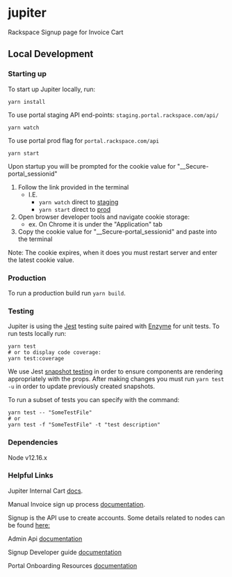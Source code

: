 # jupiter
Rackspace Signup page for Invoice Cart

## Local Development

### Starting up
To start up Jupiter locally, run:
```
yarn install
```
To use portal staging API end-points: `staging.portal.rackspace.com/api/`
```
yarn watch
```

To use portal prod flag for `portal.rackspace.com/api`
```
yarn start
```

Upon startup you will be prompted for the cookie value for "__Secure-portal_sessionid"
1. Follow the link provided in the terminal
    * I.E. 
      * `yarn watch` direct to [staging](https://staging.portal.rackspace.com/racker/jupiter)
      * `yarn start` direct to [prod](https://portal.rackspace.com/racker/jupiter)
2. Open browser developer tools and navigate cookie storage:
    * ex. On Chrome it is under the "Application" tab
3. Copy the cookie value for "__Secure-portal_sessionid" and paste into the terminal

Note: The cookie expires, when it does you must restart server and enter the latest cookie value.      

### Production
To run a production build run `yarn build`.

### Testing
Jupiter is using the [Jest](https://jestjs.io/docs/en/getting-started) testing suite paired with [Enzyme](https://airbnb.io/enzyme/) for unit tests.
To run tests locally run:
```
yarn test 
# or to display code coverage:
yarn test:coverage
``` 
We use Jest [snapshot testing](https://jestjs.io/docs/en/snapshot-testing) in order to ensure components are rendering appropriately with the props.
After making changes you must run `yarn test -u` in order to update previously created snapshots. 

To run a subset of tests you can specify with the command:
```
yarn test -- "SomeTestFile"
# or
yarn test -f "SomeTestFile" -t "test description" 
```
### Dependencies
Node v12.16.x

### Helpful Links

Jupiter Internal Cart [docs](https://one.rackspace.com/display/IDPLAT/Jupiter+-+Internal+Cart).

Manual Invoice sign up process [documentation](https://one.rackspace.com/display/manpubcld/Invoice+Sign+Up+Process).

Signup is the API use to create accounts. Some details related to nodes can be found [here:](https://one.rackspace.com/display/SU/Environment+Details?searchId=51G3GLA6J#EnvironmentDetails-Dev-ORD1) 

Admin Api [documentation](https://github.rackspace.com/portal/session/wiki/Admin-API)

Signup Developer guide [documentation](https://pages.github.rackspace.com/IX/internal-docs-signup/api-docs/api-reference/index.html)

Portal Onboarding Resources [documentation](https://etherpad.rax.io/p/portal-onboarding-resources)
